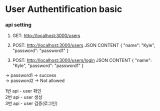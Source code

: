 # User Authentification basic

### api setting

1. GET: <http://localhost:3000/users>

2. POST: <http://localhost:3000/users>
JSON CONTENT
{
  "name": "Kyle",
  "password": "password1"
}

3. POST: <http://localhost:3000/users/login>
JSON CONTENT
{
  "name": "Kyle",
  "password": "password1"
}

-> password1 -> success\
-> password2 -> Not allowed

1번 api - user 확인\
2번 api - user 생성\
3번 api - user 검증(로그인)
